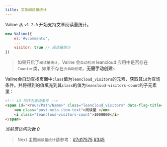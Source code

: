 ```yaml
---
title: 文章阅读量统计
---
```


Valine 从 `v1.2.0` 开始支持文章阅读量统计。

``` js
new Valine({
    el:'#vcomments',
    ...
    visitor: true // 阅读量统计
})
```

> 如果开启了`阅读量统计`，Valine 会`自动检测` leancloud 应用中是否存在`Counter`类，如果不存在`会自动创建`，**无需手动创建**~


Valine会自动查找页面中`class`值为`leancloud_visitors`的元素，获取其`id`为查询条件。并将得到的值填充到其`class`的值为`leancloud-visitors-count`的子元素里：

``` html
<!-- id 将作为查询条件 -->
<span id="<Your/Path/Name>" class="leancloud_visitors" data-flag-title="Your Article Title">
    <em class="post-meta-item-text">阅读量 </em>
    <i class="leancloud-visitors-count">1000000</i>
</span>
```
<span id="/visitor.html" class="leancloud_visitors" data-flag-title="文章阅读量统计">
    <em class="post-meta-item-text"> 当前页访问次数 </em>
    <i class="leancloud-visitors-count">0</i>
</span>

> Next 主题`阅读量统计`请参考：[#7d17575](https://github.com/theme-next/hexo-theme-next/commit/7d17575f01c94188cff7e5caaa122fc0384ffac9) [#345](https://github.com/theme-next/hexo-theme-next/pull/345)
